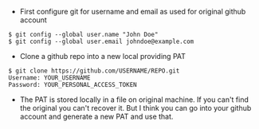 * First configure git for username and email as used for original github account
```shell
$ git config --global user.name "John Doe"
$ git config --global user.email johndoe@example.com
```

* Clone a github repo into a new local providing PAT
```shell
$ git clone https://github.com/USERNAME/REPO.git
Username: YOUR_USERNAME
Password: YOUR_PERSONAL_ACCESS_TOKEN
```
* The PAT is stored locally in a file on original machine. If you can't find the original you can't recover it. But I think you can go into your github account and generate a new PAT and use that.